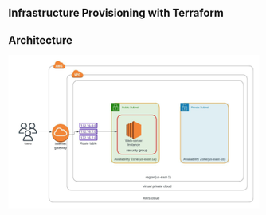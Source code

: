 ## Infrastructure Provisioning with Terraform

## Architecture

<img src="./Infrastructure-architecture.jpeg" alt="At text">